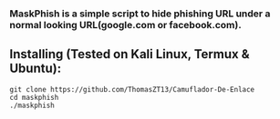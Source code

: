 
### MaskPhish is a simple script to hide phishing URL under a normal looking URL(google.com or facebook.com).


## Installing (Tested on Kali Linux, Termux & Ubuntu):

```
git clone https://github.com/ThomasZT13/Camuflador-De-Enlace
cd maskphish
./maskphish
```
